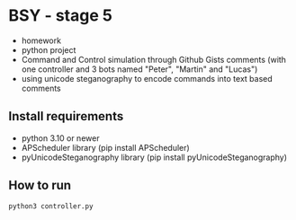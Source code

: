 # BSY - stage 5

- homework
- python project
- Command and Control simulation through Github Gists comments (with one controller and 3 bots named "Peter", "Martin" and "Lucas")
- using unicode steganography to encode commands into text based comments

## Install requirements
- python 3.10 or newer
- APScheduler library (pip install APScheduler)
- pyUnicodeSteganography library (pip install pyUnicodeSteganography)

## How to run
```
python3 controller.py
```
